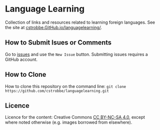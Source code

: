 # Language Learning

Collection of links and resources related to learning foreign languages. 
See the site at 
[cstrobbe.GitHub.io/languagelearning/](http://cstrobbe.github.io/languagelearning/).

## How to Submit Isues or Comments
Go to [issues](https://github.com/cstrobbe/AccessibilityResources/issues) 
and use the `New Issue` button.
Submitting issues requires a GitHub account.

## How to Clone
How to clone this repository on the command line:
    `git clone https://github.com/cstrobbe/languagelearning.git`

## Licence 
Licence for the content: Creative Commons [CC BY-NC-SA 4.0](Licence_CC-BY-NC-SA-4.0.html),
except where noted otherwise (e.g. images borrowed from elsewhere).

